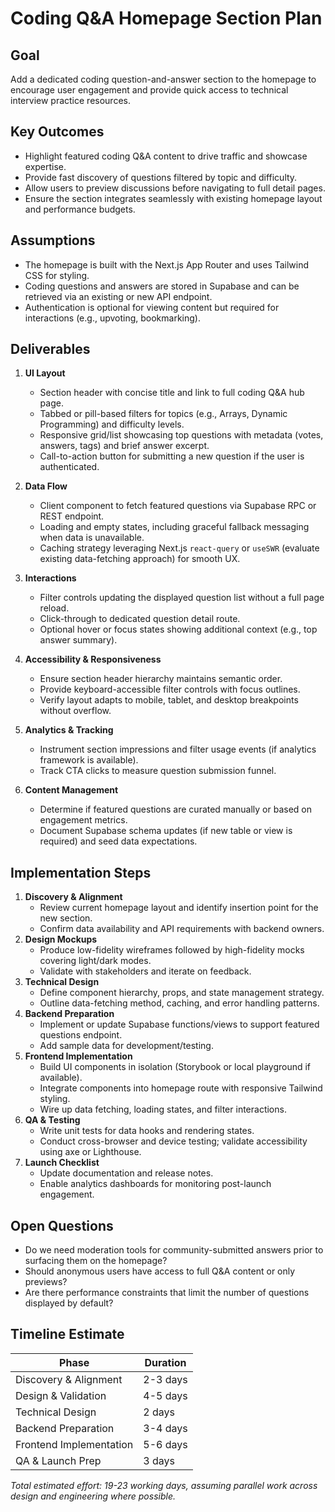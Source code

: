 # Coding Q&A Homepage Section Plan

## Goal
Add a dedicated coding question-and-answer section to the homepage to encourage user engagement and provide quick access to technical interview practice resources.

## Key Outcomes
- Highlight featured coding Q&A content to drive traffic and showcase expertise.
- Provide fast discovery of questions filtered by topic and difficulty.
- Allow users to preview discussions before navigating to full detail pages.
- Ensure the section integrates seamlessly with existing homepage layout and performance budgets.

## Assumptions
- The homepage is built with the Next.js App Router and uses Tailwind CSS for styling.
- Coding questions and answers are stored in Supabase and can be retrieved via an existing or new API endpoint.
- Authentication is optional for viewing content but required for interactions (e.g., upvoting, bookmarking).

## Deliverables
1. **UI Layout**
   - Section header with concise title and link to full coding Q&A hub page.
   - Tabbed or pill-based filters for topics (e.g., Arrays, Dynamic Programming) and difficulty levels.
   - Responsive grid/list showcasing top questions with metadata (votes, answers, tags) and brief answer excerpt.
   - Call-to-action button for submitting a new question if the user is authenticated.

2. **Data Flow**
   - Client component to fetch featured questions via Supabase RPC or REST endpoint.
   - Loading and empty states, including graceful fallback messaging when data is unavailable.
   - Caching strategy leveraging Next.js `react-query` or `useSWR` (evaluate existing data-fetching approach) for smooth UX.

3. **Interactions**
   - Filter controls updating the displayed question list without a full page reload.
   - Click-through to dedicated question detail route.
   - Optional hover or focus states showing additional context (e.g., top answer summary).

4. **Accessibility & Responsiveness**
   - Ensure section header hierarchy maintains semantic order.
   - Provide keyboard-accessible filter controls with focus outlines.
   - Verify layout adapts to mobile, tablet, and desktop breakpoints without overflow.

5. **Analytics & Tracking**
   - Instrument section impressions and filter usage events (if analytics framework is available).
   - Track CTA clicks to measure question submission funnel.

6. **Content Management**
   - Determine if featured questions are curated manually or based on engagement metrics.
   - Document Supabase schema updates (if new table or view is required) and seed data expectations.

## Implementation Steps
1. **Discovery & Alignment**
   - Review current homepage layout and identify insertion point for the new section.
   - Confirm data availability and API requirements with backend owners.
2. **Design Mockups**
   - Produce low-fidelity wireframes followed by high-fidelity mocks covering light/dark modes.
   - Validate with stakeholders and iterate on feedback.
3. **Technical Design**
   - Define component hierarchy, props, and state management strategy.
   - Outline data-fetching method, caching, and error handling patterns.
4. **Backend Preparation**
   - Implement or update Supabase functions/views to support featured questions endpoint.
   - Add sample data for development/testing.
5. **Frontend Implementation**
   - Build UI components in isolation (Storybook or local playground if available).
   - Integrate components into homepage route with responsive Tailwind styling.
   - Wire up data fetching, loading states, and filter interactions.
6. **QA & Testing**
   - Write unit tests for data hooks and rendering states.
   - Conduct cross-browser and device testing; validate accessibility using axe or Lighthouse.
7. **Launch Checklist**
   - Update documentation and release notes.
   - Enable analytics dashboards for monitoring post-launch engagement.

## Open Questions
- Do we need moderation tools for community-submitted answers prior to surfacing them on the homepage?
- Should anonymous users have access to full Q&A content or only previews?
- Are there performance constraints that limit the number of questions displayed by default?

## Timeline Estimate
| Phase | Duration |
| --- | --- |
| Discovery & Alignment | 2-3 days |
| Design & Validation | 4-5 days |
| Technical Design | 2 days |
| Backend Preparation | 3-4 days |
| Frontend Implementation | 5-6 days |
| QA & Launch Prep | 3 days |

_Total estimated effort: 19-23 working days, assuming parallel work across design and engineering where possible._

